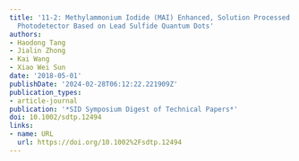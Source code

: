 ```yaml
---
title: '11-2: Methylammonium Iodide (MAI) Enhanced, Solution Processed High-Performance
  Photodetector Based on Lead Sulfide Quantum Dots'
authors:
- Haodong Tang
- Jialin Zhong
- Kai Wang
- Xiao Wei Sun
date: '2018-05-01'
publishDate: '2024-02-28T06:12:22.221909Z'
publication_types:
- article-journal
publication: '*SID Symposium Digest of Technical Papers*'
doi: 10.1002/sdtp.12494
links:
- name: URL
  url: https://doi.org/10.1002%2Fsdtp.12494
---
```

